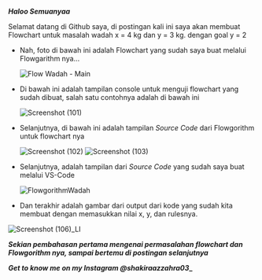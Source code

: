 _**Haloo Semuanyaa**_

Selamat datang di Github saya, di postingan kali ini saya akan membuat Flowchart untuk masalah wadah x = 4 kg dan y = 3 kg. dengan goal y = 2

- Nah, foto di bawah ini adalah Flowchart yang sudah saya buat melalui Flowgarithm nya...

    ![Flow Wadah - Main](https://user-images.githubusercontent.com/92997232/139200400-a788815f-d545-47b2-8949-d6636b5960f6.png)

- Di bawah ini adalah tampilan console untuk menguji flowchart yang sudah dibuat, salah satu contohnya adalah di bawah ini

    ![Screenshot (101)](https://user-images.githubusercontent.com/92997232/139200972-b37c6522-c4cc-4217-9d6a-ebe597653479.png)

- Selanjutnya, di bawah ini adalah tampilan _Source Code_ dari Flowgorithm untuk flowchart nya

    ![Screenshot (102)](https://user-images.githubusercontent.com/92997232/139201434-d5081a79-339a-469a-9879-0abc55395a09.png)
    ![Screenshot (103)](https://user-images.githubusercontent.com/92997232/139201453-9bd4cb84-ae53-4b2a-aa6b-2be25391e9b0.png)

- Selanjutnya, adalah tampilan dari _Source Code_ yang sudah saya buat melalui VS-Code

    ![FlowgorithmWadah](https://user-images.githubusercontent.com/92997232/139202186-dc3d9342-e1b4-449e-9862-42497d028a27.png)
    
- Dan terakhir adalah gambar dari output dari kode yang sudah kita membuat dengan memasukkan nilai x, y, dan rulesnya.

![Screenshot (106)_LI](https://user-images.githubusercontent.com/92997232/139202869-1f952dea-fbab-46f4-81c1-1f89dfab9cd0.jpg)


_**Sekian pembahasan pertama mengenai permasalahan flowchart dan Flowgorithm nya, sampai bertemu di postingan selanjutnya**_

**_Get to know me on my Instagram @shakiraazzahra03__**
